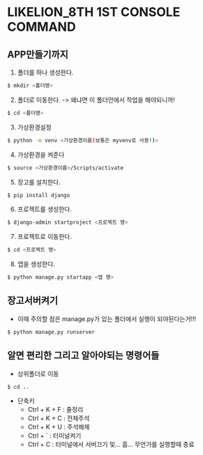 # LIKELION_8TH 1ST CONSOLE COMMAND

## APP만들기까지

1. 폴더를 하나 생성한다.
```bash
$ mkdir <폴더명>
```

2. 폴더로 이동한다. -> 왜냐면 이 폴더안에서 작업을 해야되니까!
```bash
$ cd <폴더명>
```

3. 가상환경설정
```bash
$ python -m venv <가상환경이름(보통은 myvenv로 사용!)>
``` 

4. 가상환경을 켜준다
```bash
$ source <가상환경이름>/Scripts/activate
```

5. 장고를 설치한다.
```bash
$ pip install django
```

6. 프로젝트를 생성한다.
```bash
$ django-admin startproject <프로젝트 명>
``` 

7. 프로젝트로 이동한다.
```bash
$ cd <프로젝트 명>
```

8. 앱을 생성한다. 
```bash
$ python manage.py startapp <앱 명>
```


## 장고서버켜기
- 이때 주의할 점은 manage.py가 있는 폴더에서 실행이 되야된다는거!!!
```bash
$ python manage.py runserver
```

## 알면 편리한 그리고 알아야되는 명령어들
- 상위폴더로 이동
```bash
$ cd ..
```
- 단축키
    - Ctrl + K + F : 줄정리
    - Ctrl + K + C : 전체주석
    - Ctrl + K + U : 주석해제
    - Ctrl + `     : 터미널켜기
    - Ctrl + C : 터미널에서 서버끄기 및... 흠... 무언가를 실행할때 종료
    
